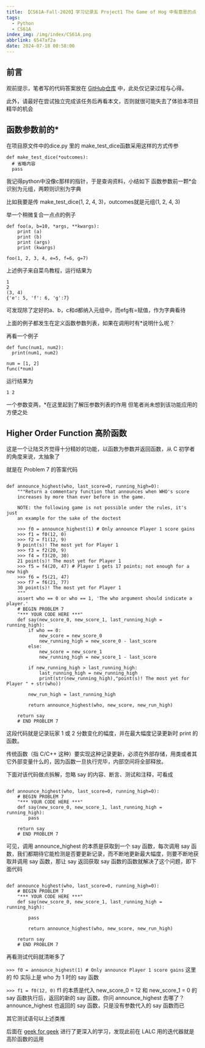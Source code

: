 ```yaml
---
title: 【CS61A-Fall-2020】学习记录五 Project1 The Game of Hog 中有意思的点
tags:
  - Python
  - CS61A
index_img: /img/index/CS61A.png
abbrlink: 6547af2a
date: 2024-07-18 00:58:00
---
```

## 前言
观前提示，笔者写的代码答案放在 [GitHub仓库](https://github.com/HSLix/CS61A-Fall-2020) 中，此处仅记录过程与心得。

此外，请最好在尝试独立完成该任务后再看本文，否则就很可能失去了体验本项目精华的机会

## 函数参数前的*
在项目原文件中的dice.py 里的 make_test_dice函数采用这样的方式传参
```
def make_test_dice(*outcomes):
  # 省略内容
  pass
```

我记得python中没像c那样的指针，于是查询资料，小结如下
函数参数前一颗*会识别为元组，两颗则识别为字典

比如我要是传 make_test_dice(1, 2, 4, 3)，outcomes就是元组(1, 2, 4, 3)

举一个稍微复合一点点的例子
```
def foo(a, b=10, *args, **kwargs):
    print (a)
    print (b)
    print (args)
    print (kwargs)

foo(1, 2, 3, 4, e=5, f=6, g=7)
```

上述例子来自菜鸟教程，运行结果为
```
1
2
(3, 4)
{'e': 5, 'f': 6, 'g':7}
```

可发现除了定好的a、b，c和d都纳入元组中，而efg有=赋值，作为字典看待

上面的例子都发生在定义函数参数列表，如果在调用时有*说明什么呢？

再看一个例子
```
def func(num1, num2):
  print(num1, num2)

num = [1, 2]
func(*num)
```

运行结果为
```
1 2
```

一个参数变两，*在这里起到了解压参数列表的作用
但笔者尚未想到该功能应用的方便之处

##  Higher Order Function 高阶函数
这是一个让陆爻齐觉得十分精妙的功能，以函数为参数并返回函数，从 C 初学者的角度来说，太抽象了

就是在 Problem 7 的答案代码

```

def announce_highest(who, last_score=0, running_high=0):
    """Return a commentary function that announces when WHO's score
    increases by more than ever before in the game.

    NOTE: the following game is not possible under the rules, it's just
    an example for the sake of the doctest

    >>> f0 = announce_highest(1) # Only announce Player 1 score gains
    >>> f1 = f0(12, 0)
    >>> f2 = f1(12, 9)
    9 point(s)! The most yet for Player 1
    >>> f3 = f2(20, 9)
    >>> f4 = f3(20, 30)
    21 point(s)! The most yet for Player 1
    >>> f5 = f4(20, 47) # Player 1 gets 17 points; not enough for a new high
    >>> f6 = f5(21, 47)
    >>> f7 = f6(21, 77)
    30 point(s)! The most yet for Player 1
    """
    assert who == 0 or who == 1, 'The who argument should indicate a player.'
    # BEGIN PROBLEM 7
    "*** YOUR CODE HERE ***"
    def say(new_score_0, new_score_1, last_running_high = running_high):
        if who == 0:
            new_score = new_score_0
            new_running_high = new_score_0 - last_score
        else:
            new_score = new_score_1
            new_running_high = new_score_1 - last_score

        if new_running_high > last_running_high:
            last_running_high = new_running_high
            print(str(new_running_high),"point(s)! The most yet for Player " + str(who))
        
        new_run_high = last_running_high
        
        return announce_highest(who, new_score, new_run_high)
        
    return say
    # END PROBLEM 7
```

这段代码就是记录玩家 1 或 2 分数变化的幅度，并在最大幅度记录更新时 print 的函数。

传统函数（指 C/C++ 这种）要实现这种记录更新，必须在外部存储，用类或者其它外部变量什么的，因为函数一旦执行完毕，内部空间将全部释放。

下面对该代码做点拆解，忽略 say 的内容、断言、测试和注释，可看成

```

def announce_highest(who, last_score=0, running_high=0):
    # BEGIN PROBLEM 7
    "*** YOUR CODE HERE ***"
    def say(new_score_0, new_score_1, last_running_high = running_high):
        pass
        
    return say
    # END PROBLEM 7
```

可见，调用 announce_highest 的本质是获取到一个 say 函数，每次调用 say 函数，我们都期待它能检测是否要更新记录，而不断地更新最大幅度，则要不断地获取并调用 say 函数，那让 say 返回获取 say 函数的函数就解决了这个问题，即下面代码

```

def announce_highest(who, last_score=0, running_high=0):
    # BEGIN PROBLEM 7
    "*** YOUR CODE HERE ***"
    def say(new_score_0, new_score_1, last_running_high = running_high):
 
        pass

        return announce_highest(who, new_score, new_run_high)
        
    return say
    # END PROBLEM 7
```

再看测试代码就清晰多了


``>>> f0 = announce_highest(1) # Only announce Player 1 score gains`` 这里的 f0 实际上是 who 为 1 时的 say 函数


``>>> f1 = f0(12, 0)`` f1 的本质是代入 new_score_0 = 12 和 new_score_1 = 0 的 say 函数执行后，返回的新的 say 函数。你问 announce_highest 去哪了？announce_highest 也返回的 say 函数，只是没有参数代入的 say 函数而已

其它测试语句以上述类推

后面在 [geek for geek](https://www.geeksforgeeks.org/higher-order-functions-in-python/) 进行了更深入的学习，发现此前在 LALC 用的迭代器就是高阶函数的运用